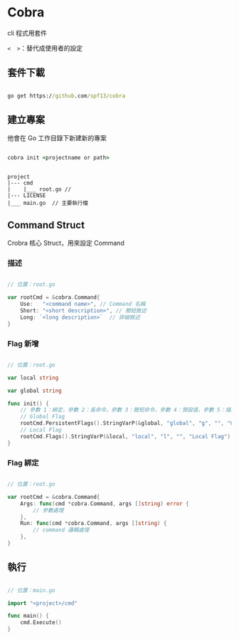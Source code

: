 # Cobra

cli 程式用套件

`<  >`：替代成使用者的設定

## 套件下載

```cmd

go get https://github.com/spf13/cobra

```

## 建立專案

他會在 Go 工作目錄下新建新的專案

```cmd

cobra init <projectname or path>

```

```

project
|--- cmd
|    |___ root.go // 
|--- LICENSE
|___ main.go  // 主要執行檔

```

## Command Struct

Crobra 核心 Struct，用來設定 Command

### 描述

```go

// 位置：root.go

var rootCmd = &cobra.Command{
	Use:   "<command name>", // Command 名稱
	Short: "<short description>", // 簡短敘述
	Long: `<long description>`  // 詳細敘述
}


```

### Flag 新增

```go

// 位置：root.go

var local string

var global string

func init() {
	// 參數 1：綁定，參數 2：長命令，參數 3：簡短命令，參數 4：預設值，參數 5：描述
	// Global Flag
	rootCmd.PersistentFlags().StringVarP(&global, "global", "g", "", "Global Flag")
	// Local Flag
	rootCmd.Flags().StringVarP(&local, "local", "l", "", "Local Flag")
}

```

### Flag 綁定

```go

// 位置：root.go

var rootCmd = &cobra.Command{
	Args: func(cmd *cobra.Command, args []string) error {
		// 參數處理
  	},
	Run: func(cmd *cobra.Command, args []string) {
		// command 邏輯處理
  	},
}


```

## 執行

```go

// 位置：main.go

import "<project>/cmd"

func main() {
	cmd.Execute()
}

```